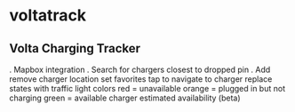 # voltatrack
## Volta Charging Tracker

. Mapbox integration
. Search for chargers closest to dropped pin
. Add remove charger location
set favorites 
tap to navigate to charger
replace states with traffic light colors
red = unavailable
orange = plugged in but not charging
green = available
charger estimated availability (beta)